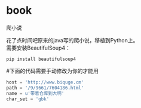 # book
爬小说

花了点时间吧原来的java写的爬小说，移植到Python上。<br/>
需要安装BeautifulSoup4：<br/>
~~~
pip install beautifulsoup4
~~~

#下面的代码需要手动修改为你的才能用
~~~python
host = 'http://www.biquge.cm'
path = '/9/9661/7604186.html'
name = u'带着仓库到大明'
char_set = 'gbk'
~~~
